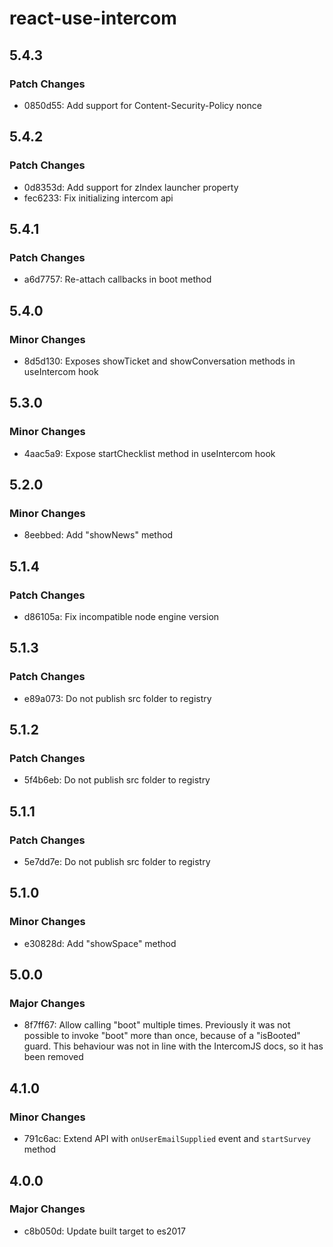# react-use-intercom

## 5.4.3

### Patch Changes

- 0850d55: Add support for Content-Security-Policy nonce

## 5.4.2

### Patch Changes

- 0d8353d: Add support for zIndex launcher property
- fec6233: Fix initializing intercom api

## 5.4.1

### Patch Changes

- a6d7757: Re-attach callbacks in boot method

## 5.4.0

### Minor Changes

- 8d5d130: Exposes showTicket and showConversation methods in useIntercom hook

## 5.3.0

### Minor Changes

- 4aac5a9: Expose startChecklist method in useIntercom hook

## 5.2.0

### Minor Changes

- 8eebbed: Add "showNews" method

## 5.1.4

### Patch Changes

- d86105a: Fix incompatible node engine version

## 5.1.3

### Patch Changes

- e89a073: Do not publish src folder to registry

## 5.1.2

### Patch Changes

- 5f4b6eb: Do not publish src folder to registry

## 5.1.1

### Patch Changes

- 5e7dd7e: Do not publish src folder to registry

## 5.1.0

### Minor Changes

- e30828d: Add "showSpace" method

## 5.0.0

### Major Changes

- 8f7ff67: Allow calling "boot" multiple times. Previously it was not possible to invoke "boot" more than once, because of a "isBooted" guard. This behaviour was not in line with the IntercomJS docs, so it has been removed

## 4.1.0

### Minor Changes

- 791c6ac: Extend API with `onUserEmailSupplied` event and `startSurvey` method

## 4.0.0

### Major Changes

- c8b050d: Update built target to es2017
